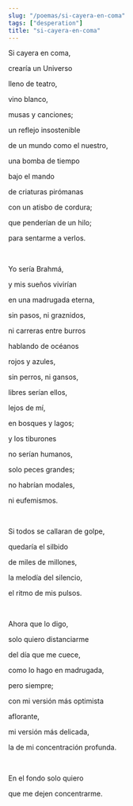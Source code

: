 ```yaml
---
slug: "/poemas/si-cayera-en-coma"
tags: ["desperation"]
title: "si-cayera-en-coma"
---
```

Si cayera en coma,

crearía un Universo

lleno de teatro,

vino blanco,

musas y canciones;

un reflejo insostenible

de un mundo como el nuestro,

una bomba de tiempo

bajo el mando

de criaturas pirómanas

con un atisbo de cordura;

que penderían de un hilo;

para sentarme a verlos.

&nbsp;

Yo sería Brahmá,

y mis sueños vivirían

en una madrugada eterna,

sin pasos, ni graznidos,

ni carreras entre burros

hablando de océanos

rojos y azules,

sin perros, ni gansos,

libres serían ellos,

lejos de mí,

en bosques y lagos;

y los tiburones

no serían humanos,

solo peces grandes;

no habrían modales,

ni eufemismos.

&nbsp;

Si todos se callaran de golpe,

quedaría el silbido

de miles de millones,

la melodía del silencio,

el ritmo de mis pulsos.

&nbsp;

Ahora que lo digo,

solo quiero distanciarme

del día que me cuece,

como lo hago en madrugada,

pero siempre;

con mi versión más optimista

aflorante,

mi versión más delicada,

la de mi concentración profunda.

&nbsp;

En el fondo solo quiero

que me dejen concentrarme.
